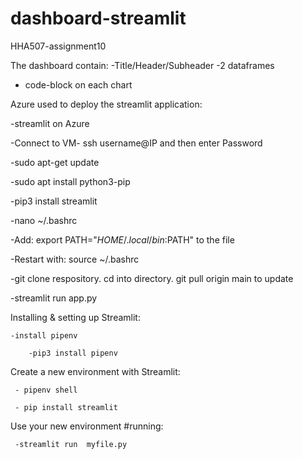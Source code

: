 # dashboard-streamlit
HHA507-assignment10

The dashboard contain:
   -Title/Header/Subheader
   -2 dataframes
   - code-block on each chart

Azure used to deploy the streamlit application:

   -streamlit on Azure
   
   -Connect to VM- ssh username@IP and then enter Password
   
   -sudo apt-get update
   
   -sudo apt install python3-pip
   
   -pip3 install streamlit
   
   -nano ~/.bashrc
   
   -Add: export PATH="$HOME/.local/bin:$PATH" to the file
   
   -Restart with: source ~/.bashrc
   
   -git clone respository. cd into directory. git pull origin main to update
   
   -streamlit run app.py
   
   
Installing & setting up Streamlit:  

    -install pipenv
    
        -pip3 install pipenv
        
    
Create a new environment with Streamlit:

     - pipenv shell
     
     - pip install streamlit
     

Use your new environment #running:

     -streamlit run  myfile.py

